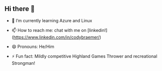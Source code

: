 ## Hi there 👋

- 🌱 I’m currently learning Azure and Linux
  
- 📫 How to reach me: chat with me on [linkedin!]  (https://www.linkedin.com/in/codybraemer/)
 
- 😄 Pronouns: He/Him
  
 - ⚡ Fun fact: Mildly competitive Highland Games Thrower and recreational Strongman!

<!--
**elcody/elcody** is a ✨ _special_ ✨ repository because its `README.md` (this file) appears on your GitHub profile.

Here are some ideas to get you started:

- 🔭 I’m currently working on ...
 🌱 I’m currently learning Azure and Linux
- 👯 I’m looking to collaborate on ...
- 🤔 I’m looking for help with ...
- 💬 Ask me about ...
 📫 How to reach me: chat with me on [linkedin!]  (https://www.linkedin.com/in/codybraemer/)
 😄 Pronouns: He/Him
 ⚡ Fun fact: Mildly competitive Highland Games Thrower and recreational Strongman!
-->
